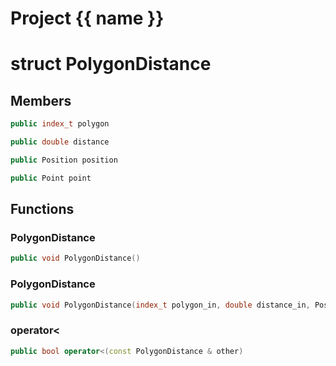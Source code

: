 <script setup>
import {useRoute} from 'vitepress'
const {path} = useRoute()
const tokens = path.split('/')
const words = tokens[2].split('-');
for (let i = 0; i < words.length; i++) {
    words[i] = words[i].charAt(0).toUpperCase() + words[i].slice(1);
    words[i] = words[i].replace('geode', 'Geode')
}
const name = words.join('-');
</script>
# Project {{ name }}

# struct PolygonDistance


## Members

```cpp
public index_t polygon

```

```cpp
public double distance

```

```cpp
public Position position

```

```cpp
public Point point

```



## Functions

### PolygonDistance

```cpp
public void PolygonDistance()
```


### PolygonDistance

```cpp
public void PolygonDistance(index_t polygon_in, double distance_in, Position position_in, Point point_in)
```


### operator<

```cpp
public bool operator<(const PolygonDistance & other)
```




